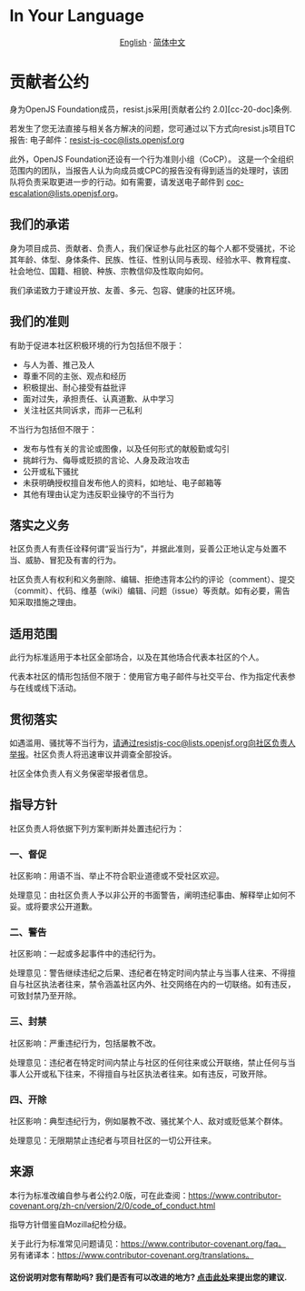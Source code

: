 # In Your Language

<p align="center">
  <a href="https://github.com/resist-js/resist/blob/master/docs/en-US/CODE_OF_CONDUCT.md"
    >English</a>
  ·
  <a
    href="https://github.com/resist-js/resist/blob/master/docs/zh-CN/CODE_OF_CONDUCT.md"
    >简体中文</a>
</p>

# 贡献者公约

身为OpenJS Foundation成员，resist.js采用[贡献者公约 2.0][cc-20-doc]条例.

若发生了您无法直接与相关各方解决的问题，您可通过以下方式向resist.js项目TC报告: 
电子邮件：resist-js-coc@lists.openjsf.org

此外，OpenJS Foundation还设有一个行为准则小组（CoCP）。
这是一个全组织范围内的团队，当报告人认为向成员或CPC的报告没有得到适当的处理时，该团队将负责采取更进一步的行动。如有需要，请发送电子邮件到
coc-escalation@lists.openjsf.org。

## 我们的承诺

身为项目成员、贡献者、负责人，我们保证参与此社区的每个人都不受骚扰，不论其年龄、体型、身体条件、民族、性征、性别认同与表现、经验水平、教育程度、社会地位、国籍、相貌、种族、宗教信仰及性取向如何。

我们承诺致力于建设开放、友善、多元、包容、健康的社区环境。

## 我们的准则

有助于促进本社区积极环境的行为包括但不限于：

* 与人为善、推己及人
* 尊重不同的主张、观点和经历
* 积极提出、耐心接受有益批评
* 面对过失，承担责任、认真道歉、从中学习
* 关注社区共同诉求，而非一己私利

不当行为包括但不限于：

* 发布与性有关的言论或图像，以及任何形式的献殷勤或勾引
* 挑衅行为、侮辱或贬损的言论、人身及政治攻击
* 公开或私下骚扰
* 未获明确授权擅自发布他人的资料，如地址、电子邮箱等
* 其他有理由认定为违反职业操守的不当行为

## 落实之义务

社区负责人有责任诠释何谓“妥当行为”，并据此准则，妥善公正地认定与处置不当、威胁、冒犯及有害的行为。

社区负责人有权利和义务删除、编辑、拒绝违背本公约的评论（comment）、提交（commit）、代码、维基（wiki）编辑、问题（issue）等贡献。如有必要，需告知采取措施之理由。

## 适用范围

此行为标准适用于本社区全部场合，以及在其他场合代表本社区的个人。

代表本社区的情形包括但不限于：使用官方电子邮件与社交平台、作为指定代表参与在线或线下活动。

## 贯彻落实
如遇滥用、骚扰等不当行为，请通过resistjs-coc@lists.openjsf.org向社区负责人举报。社区负责人将迅速审议并调查全部投诉。

社区全体负责人有义务保密举报者信息。

## 指导方针

社区负责人将依据下列方案判断并处置违纪行为： 

### 一、督促

社区影响：用语不当、举止不符合职业道德或不受社区欢迎。

处理意见：由社区负责人予以非公开的书面警告，阐明违纪事由、解释举止如何不妥。或将要求公开道歉。

### 二、警告

社区影响：一起或多起事件中的违纪行为。

处理意见：警告继续违纪之后果、违纪者在特定时间内禁止与当事人往来、不得擅自与社区执法者往来，禁令涵盖社区内外、社交网络在内的一切联络。如有违反，可致封禁乃至开除。

### 三、封禁

社区影响：严重违纪行为，包括屡教不改。

处理意见：违纪者在特定时间内禁止与社区的任何往来或公开联络，禁止任何与当事人公开或私下往来，不得擅自与社区执法者往来。如有违反，可致开除。

### 四、开除

社区影响：典型违纪行为，例如屡教不改、骚扰某个人、敌对或贬低某个群体。

处理意见：无限期禁止违纪者与项目社区的一切公开往来。

## 来源

本行为标准改编自参与者公约2.0版，可在此查阅：https://www.contributor-covenant.org/zh-cn/version/2/0/code_of_conduct.html

指导方针借鉴自Mozilla纪检分级。

关于此行为标准常见问题请见：https://www.contributor-covenant.org/faq。 另有诸译本：https://www.contributor-covenant.org/translations。

#### 这份说明对您有帮助吗? 我们是否有可以改进的地方? [点击此处](https://github.com/resist-js/resist/issues/new?assignees=&labels=&template=documentation.yml)来提出您的建议.